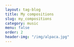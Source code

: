 ```yaml
---
layout: tag-blog
title: My compositions
slug: my_compositions
category: music
menu: false
order: 2
header-img: "/img/alpaca.jpg"
---
```

